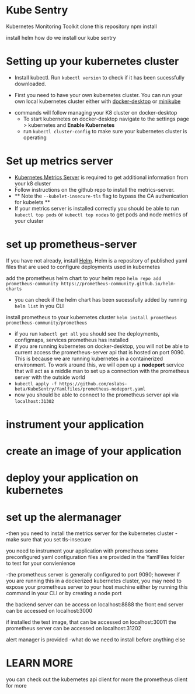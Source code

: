 # Kube Sentry

Kubernetes Monitoring Toolkit
clone this repository
npm install

install helm
how do we install our kube sentry

# Setting up your kubernetes cluster

- Install kubectl. Run `kubectl version` to check if it has been sucessfully downloaded.

- First you need to have your own kubernetes cluster. You can run your own local kubernetes cluster either with [docker-desktop](https://www.docker.com/products/docker-desktop/) or [minikube](https://minikube.sigs.k8s.io/docs/start/)
* commands will follow managing your K8 cluster on docker-desktop 
   - To start kubernetes on docker-desktop navigate to the settings page > kubernetes and **Enable Kubernetes**
   - run `kubectl cluster-config` to make sure your kubernetes cluster is operating
  
# Set up metrics server
- [Kubernetes Metrics Server](https://github.com/kubernetes-sigs/metrics-server) is required to get additional information from your k8 cluster
- Follow instructions on the github repo to install the metrics-server.
- ** Note the `--kubelet-insecure-tls` flag to bypass the CA authenication for kubelets **
- If your metrics server is installed correctly you should be able to run `kubectl top pods` or `kubectl top nodes` to get pods and node metrics of your cluster
  
# set up prometheus-server
If you have not already, install [Helm](https://helm.sh/). Helm is a repository of published yaml files that are used to configure deployments used in kubernetes 

add the prometheus helm chart to your helm repo
`helm repo add prometheus-community https://prometheus-community.github.io/helm-charts`
- you can check if the helm chart has been sucessfully added by running `helm list` in you CLI

install prometheus to your kubernetes cluster 
`helm install prometheus prometheus-community/prometheus`
- if you run `kubectl get all` you should see the deployments, configmaps, services prometheus has installed
- if you are running kubernetes on docker-desktop, you will not be able to current access the prometheus-server api that is hosted on port 9090. This is because we are running kubernetes in a containerized environment. To work around this, we will open up a **nodeport** service that will act as a middle man to set up a connection with the prometheus server with the outside world
-  `kubectl apply -f https://github.com/oslabs-beta/KubeSentry/Yamlfiles/prometheus-nodeport.yaml`
-  now you should be able to connect to the prometheus server api via `localhost:31302`

# instrument your application

# create an image of your application

# deploy your application on kubernetes

# set up the alermanager

-then you need to install the metrics server for the kubernetes cluster
-make sure that you set tls-insecure

you need to instrument your application with prometheus 
some preconfigured yaml configuration files are provided in the YamlFiles folder to test for your convienience

-the prometheus server is generally configured to port 9090; however if you are running this in a dockerized kubernetes cluster, you may need to expose your prometheus server to your host machine either by running this command in your CLI or by creating a node port

the backend server can be access on localhost:8888
the front end server can be accessed on localhost:3000

if installed the test image, that can be accessed on localhost:30011
the prometheus server can be accessed on localhost:31202

alert manager is provided
-what do we need to install before anything else

# LEARN MORE
you can check out the kubernetes api client for more
the prometheus client for more
